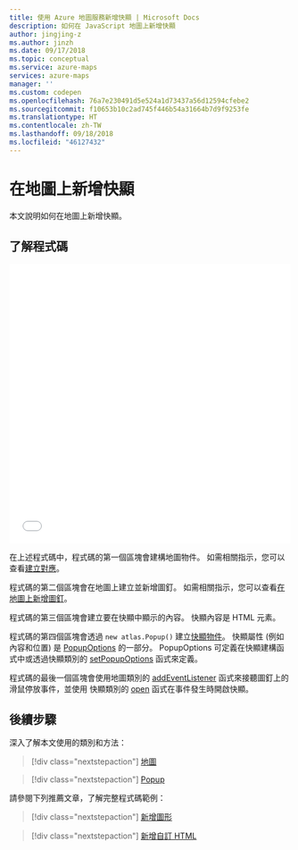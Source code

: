 ```yaml
---
title: 使用 Azure 地圖服務新增快顯 | Microsoft Docs
description: 如何在 JavaScript 地圖上新增快顯
author: jingjing-z
ms.author: jinzh
ms.date: 09/17/2018
ms.topic: conceptual
ms.service: azure-maps
services: azure-maps
manager: ''
ms.custom: codepen
ms.openlocfilehash: 76a7e230491d5e524a1d73437a56d12594cfebe2
ms.sourcegitcommit: f10653b10c2ad745f446b54a31664b7d9f9253fe
ms.translationtype: HT
ms.contentlocale: zh-TW
ms.lasthandoff: 09/18/2018
ms.locfileid: "46127432"
---
```

# <a name="add-a-popup-to-the-map"></a>在地圖上新增快顯

本文說明如何在地圖上新增快顯。  

## <a name="understand-the-code"></a>了解程式碼

<a id="addAPopup"></a>

<iframe height='500' scrolling='no' title='在地圖上新增快顯' src='//codepen.io/azuremaps/embed/zRyKxj/?height=545&theme-id=0&default-tab=js,result&embed-version=2&editable=true' frameborder='no' allowtransparency='true' allowfullscreen='true' style='width: 100%;'>查看畫筆 <a href='https://codepen.io/azuremaps/pen/zRyKxj/'>在地圖上新增快顯</a>，發佈者：Azure 地圖服務 (<a href='https://codepen.io/azuremaps'>@azuremaps</a>)，發佈位置：<a href='https://codepen.io'>CodePen</a>。
</iframe>

在上述程式碼中，程式碼的第一個區塊會建構地圖物件。 如需相關指示，您可以查看[建立對應](./map-create.md)。

程式碼的第二個區塊會在地圖上建立並新增圖釘。 如需相關指示，您可以查看[在地圖上新增圖釘](./map-add-pin.md)。

程式碼的第三個區塊會建立要在快顯中顯示的內容。 快顯內容是 HTML 元素。

程式碼的第四個區塊會透過 `new atlas.Popup()` 建立[快顯物件](https://docs.microsoft.com/javascript/api/azure-maps-control/atlas.popup?view=azure-iot-typescript-latest)。 快顯屬性 (例如內容和位置) 是 [PopupOptions](https://docs.microsoft.com/javascript/api/azure-maps-control/models.popupoptions?view=azure-iot-typescript-latest) 的一部分。 PopupOptions 可定義在快顯建構函式中或透過快顯類別的 [setPopupOptions](https://docs.microsoft.com/javascript/api/azure-maps-control/atlas.popup?view=azure-iot-typescript-latest#setpopupoptions) 函式來定義。

程式碼的最後一個區塊會使用地圖類別的 [addEventListener](https://docs.microsoft.com/javascript/api/azure-maps-control/atlas.map?view=azure-iot-typescript-latest#addeventlistener) 函式來接聽圖釘上的滑鼠停放事件，並使用 快顯類別的 [open](https://docs.microsoft.com/javascript/api/azure-maps-control/atlas.popup?view=azure-iot-typescript-latest#open) 函式在事件發生時開啟快顯。

## <a name="next-steps"></a>後續步驟

深入了解本文使用的類別和方法：

> [!div class="nextstepaction"]
> [地圖](https://docs.microsoft.com/javascript/api/azure-maps-control/atlas.map?view=azure-iot-typescript-latest)

> [!div class="nextstepaction"]
> [Popup](https://docs.microsoft.com/javascript/api/azure-maps-control/atlas.popup?view=azure-iot-typescript-latest)

請參閱下列推薦文章，了解完整程式碼範例：

> [!div class="nextstepaction"]
> [新增圖形](./map-add-shape.md)

> [!div class="nextstepaction"]
> [新增自訂 HTML](./map-add-custom-html.md)
